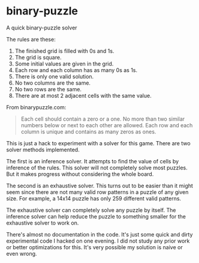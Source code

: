 # binary-puzzle
A quick binary-puzzle solver

The rules are these:
1. The finished grid is filled with 0s and 1s.
2. The grid is square.
3. Some initial values are given in the grid.
4. Each row and each column has as many 0s as 1s.
5. There is only one valid solution.
6. No two columns are the same.
7. No two rows are the same.
8. There are at most 2 adjacent cells with the same value.

From binarypuzzle.com:
> Each cell should contain a zero or a one. No more than two similar numbers below or next to each other are allowed. Each row and each column is unique and contains as many zeros as ones.

This is just a hack to experiment with a solver for this game. There are two solver methods implemented. 

The first is
an inference solver.  It attempts to find the value of cells by inference of the rules. This solver will not completely 
solve most puzzles. But it makes progress without considering the whole board.

The second is an exhaustive solver. This turns out to be easier than it might seem since there are not many valid
row patterns in a puzzle of any given size. For example, a 14x14 puzzle has only 259 different valid patterns.

The exhaustive solver can completely solve any puzzle by itself. The inference solver can help reduce the puzzle to
something smaller for the exhaustive solver to work on.

There's almost no documentation in the code.  It's just some quick and dirty experimental code I hacked on one evening.
I did not study any prior work or better optimizations for this.  It's very possible my solution is naive or even wrong.
